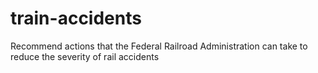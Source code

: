 train-accidents
===============

 Recommend actions that the Federal Railroad Administration can take to reduce the severity of rail accidents
